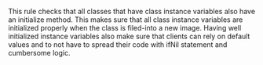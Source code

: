 This rule checks that all classes that have class instance variables also have an initialize method. This makes sure that all class instance variables are initialized properly when the class is filed-into a new image. Having well initialized instance variables also make sure that clients can rely on default values and to not have to spread their code with ifNil statement and cumbersome logic.